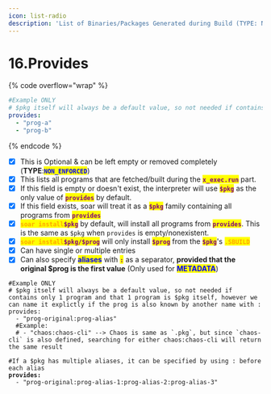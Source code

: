 ```yaml
---
icon: list-radio
description: 'List of Binaries/Packages Generated during Build (TYPE: NON_ENFORCED)'
---
```


# 16.Provides

{% code overflow="wrap" %}
```yaml
#Example ONLY
# $pkg itself will always be a default value, so not needed if contains only 1 program and that 1 program is $pkg itself
provides:
  - "prog-a"
  - "prog-b"
```
{% endcode %}

* [x] This is Optional & can be left empty or removed completely (**TYPE**:<mark style="color:blue;">**`NON_ENFORCED`**</mark>)
* [x] This lists all programs that are fetched/built during the <mark style="color:purple;">**`x_exec.run`**</mark> part.
* [x] If this field is empty or doesn't exist, the interpreter will use <mark style="color:purple;">**`$pkg`**</mark> as the only value of <mark style="color:purple;">**`provides`**</mark> by default.
* [x] If this field exists, soar will treat it as a <mark style="color:purple;">**`$pkg`**</mark> family containing all programs from <mark style="color:purple;">**`provides`**</mark>
* [x] <mark style="color:orange;">**`soar install`**</mark><mark style="color:purple;">**`$pkg`**</mark> by default, will install all programs from <mark style="color:purple;">**`provides`**</mark>. This is the same as `$pkg` when `provides` is empty/nonexistent.
* [x] <mark style="color:orange;">**`soar install`**</mark><mark style="color:purple;">**`$pkg/$prog`**</mark> will only install <mark style="color:purple;">**`$prog`**</mark> from the <mark style="color:purple;">**`$pkg`**</mark>'s <mark style="color:orange;">**`.SBUILD`**</mark>
* [x] Can have single or multiple entries
* [x] Can also specify <mark style="color:blue;">**aliases**</mark> with <mark style="color:purple;">**`:`**</mark> as a separator, **provided that the original $prog is the first value** (Only used for <mark style="color:blue;">**METADATA**</mark>)

<pre class="language-yaml" data-overflow="wrap"><code class="lang-yaml">#Example ONLY
# $pkg itself will always be a default value, so not needed if contains only 1 program and that 1 program is $pkg itself, however we can name it explictly if the prog is also known by another name with :
provides:
  - "prog-original:prog-alias"
  #Example:
  # - "chaos:chaos-cli" --> Chaos is same as `.pkg`, but since `chaos-cli` is also defined, searching for either chaos:chaos-cli will return the same result
  
#If a $pkg has multiple aliases, it can be specified by using : before each alias
<strong>provides:
</strong>  - "prog-original:prog-alias-1:prog-alias-2:prog-alias-3"
</code></pre>
